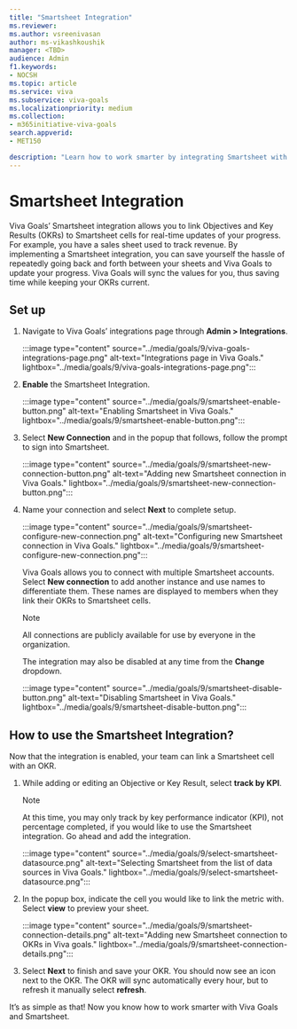 ```yaml
---
title: "Smartsheet Integration"
ms.reviewer: 
ms.author: vsreenivasan
author: ms-vikashkoushik
manager: <TBD>
audience: Admin
f1.keywords:
- NOCSH
ms.topic: article
ms.service: viva
ms.subservice: viva-goals
ms.localizationpriority: medium
ms.collection:  
- m365initiative-viva-goals
search.appverid:
- MET150

description: "Learn how to work smarter by integrating Smartsheet with Viva Goals."
---
```


# Smartsheet Integration

Viva Goals’ Smartsheet integration allows you to link Objectives and Key Results (OKRs) to Smartsheet cells for real-time updates of your progress. For example, you have a sales sheet used to track revenue. By implementing a Smartsheet integration, you can save yourself the hassle of repeatedly going back and forth between your sheets and Viva Goals to update your progress. Viva Goals will sync the values for you, thus saving time while keeping your OKRs current.

## Set up

1. Navigate to Viva Goals’ integrations page through **Admin > Integrations**.
    
    :::image type="content" source="../media/goals/9/viva-goals-integrations-page.png" alt-text="Integrations page in Viva Goals." lightbox="../media/goals/9/viva-goals-integrations-page.png":::

2. **Enable** the Smartsheet Integration.
    
    :::image type="content" source="../media/goals/9/smartsheet-enable-button.png" alt-text="Enabling Smartsheet in Viva Goals." lightbox="../media/goals/9/smartsheet-enable-button.png":::

3. Select **New Connection** and in the popup that follows, follow the prompt to sign into Smartsheet.
    
    :::image type="content" source="../media/goals/9/smartsheet-new-connection-button.png" alt-text="Adding new Smartsheet connection in Viva Goals." lightbox="../media/goals/9/smartsheet-new-connection-button.png":::

4. Name your connection and select **Next** to complete setup.
    
    :::image type="content" source="../media/goals/9/smartsheet-configure-new-connection.png" alt-text="Configuring new Smartsheet connection in Viva Goals." lightbox="../media/goals/9/smartsheet-configure-new-connection.png":::

    Viva Goals allows you to connect with multiple Smartsheet accounts. Select **New connection** to add another instance and use names to differentiate them. These names are displayed to members when they link their OKRs to Smartsheet cells.

    > [!NOTE]
    > All connections are publicly available for use by everyone in the organization.

    The integration may also be disabled at any time from the **Change** dropdown.
    
    :::image type="content" source="../media/goals/9/smartsheet-disable-button.png" alt-text="Disabling Smartsheet in Viva Goals." lightbox="../media/goals/9/smartsheet-disable-button.png":::

## How to use the Smartsheet Integration?

Now that the integration is enabled, your team can link a Smartsheet cell with an OKR.

1. While adding or editing an Objective or Key Result, select **track by KPI**.

    > [!NOTE]
    > At this time, you may only track by key performance indicator (KPI), not percentage completed, if you would like to use the Smartsheet integration. Go ahead and add the integration.
    
    :::image type="content" source="../media/goals/9/select-smartsheet-datasource.png" alt-text="Selecting Smartsheet from the list of data sources in Viva Goals." lightbox="../media/goals/9/select-smartsheet-datasource.png":::

2. In the popup box, indicate the cell you would like to link the metric with. Select **view** to preview your sheet.
    
    :::image type="content" source="../media/goals/9/smartsheet-connection-details.png" alt-text="Adding new Smartsheet connection to OKRs in Viva goals." lightbox="../media/goals/9/smartsheet-connection-details.png":::

3. Select **Next** to finish and save your OKR. You should now see an icon next to the OKR. The OKR will sync automatically every hour, but to refresh it manually select **refresh**.

It’s as simple as that! Now you know how to work smarter with Viva Goals and Smartsheet.

